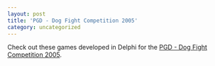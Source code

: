 ```yaml
---
layout: post
title: 'PGD - Dog Fight Competition 2005'
category: uncategorized
---
```


Check out these games developed in Delphi for the <a href="http://www.pgd.netstarweb.com/competitions/PGDCompetition2005.html">PGD - Dog Fight Competition 2005</a>.
